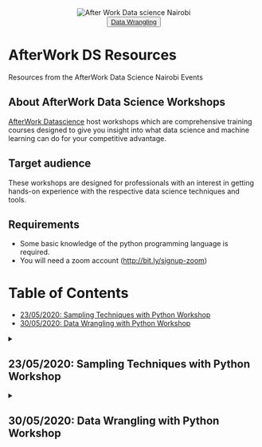 <center><img src="https://secure.meetupstatic.com/photos/event/5/7/7/7/600_490102391.jpeg" alt="After Work Data science Nairobi"></center>

<center><button><a href="#5302020-data-wrangling-with-python-workshop">Data Wrangling</a></button></center>

<h1>AfterWork DS Resources</h1>

Resources from the AfterWork Data Science Nairobi Events

<h2>About AfterWork Data Science Workshops</h2>

<a href="https://www.meetup.com/AfterWork-Data-Science-Nairobi" target="_blank">AfterWork Datascience</a> host workshops which are comprehensive training courses designed to give you insight into what data science and machine learning can do for your competitive advantage.

<h2>Target audience</h2>

These workshops are designed for professionals with an interest in getting hands-on experience with the respective data science techniques and tools.

<h2>Requirements</h2>

- Some basic knowledge of the python programming language is required.
- You will need a zoom account (<a href="http://bit.ly/signup-zoom" target="blank">http://bit.ly/signup-zoom</a>)

<h1>Table of Contents</h1>

* [23/05/2020: Sampling Techniques with Python Workshop](#23052020-sampling-techniques-with-python-workshop)
* [30/05/2020: Data Wrangling with Python Workshop](#30052020-data-wrangling-with-python-workshop)

<details>
    <summary><h2>23/05/2020: Sampling Techniques with Python Workshop</h2></summary>
    
    <h2>Exploring various sampling techniques using the python programming language</h2>
    
    <img src="https://secure.meetupstatic.com/photos/event/2/6/a/4/highres_490449892.jpeg" alt="Sampling Techniques with Python Workshop">
    
    <h2>Expectations:</h2>

    <ol>
        <li>Understand the process of simple random sampling, systemic sampling, cluster sampling and stratified sampling in selecting samples.</li>
        <li>Demonstrate the ability to perform simple random sampling, systemic sampling, cluster sampling and stratified sampling in selecting samples using the python programming language.</li>
        <li>Understand the advantages and disadvantages of simple random sampling, systemic sampling, cluster sampling and stratified sampling.</li>
    </ol>
    <h2>Resources:</h2>
    <ul>
        <li>Pre reading: <a href="https://bit.ly/stpreading" target="_blank">https://bit.ly/stpreading</a></li>
        <li>Quiz: <a href="https://bit.ly/stwpquiz" target="_blank">https://bit.ly/stwpquiz</a></li>
        <li>Notebook: <a href="https://bit.ly/stwpnote" target="_blank">https://bit.ly/stwpnotebook</a></li>
    </ul>   
</details>

<details>
    <summary><h2>30/05/2020: Data Wrangling with Python Workshop</h2></summary>
    
    <h2>Exploring common techniques for wrangling data with the Python programming language.</h2>
    
    <img src="https://secure.meetupstatic.com/photos/event/8/7/9/highres_490502169.jpeg" alt="Data Wrangling with Python Workshop">
    
    <h2>Expectations:</h2>

    <ol>
        <li>Learn how to load a local dataset from various sources</li>
        <li>Learn how to perform data exploration</li>
        <li>Learn how to check and deal with missing data</li>
        <li>Learn how to filter for records in a data frame</li>
        <li>Learn how to sort a data frame</li>
        <li>Learn how to split, merge and concatenate columns in a data frame</li>
        <li>Learn how to export a data frame</li>
    </ol>
    <h2>Resources:</h2>
    <ul>
        <li>Pre reading: <a href="http://bit.ly/dwpreading" target="_blank">http://bit.ly/dwpreading</a></li>
        <li>Quiz: <a href="http://bit.ly/dwpquiz" target="_blank">http://bit.ly/dwpquiz</a></li>
        <li>Notebook: <a href="http://bit.ly/dwpquiz" target="_blank">http://bit.ly/dwpnotebook</a></li>
    </ul>   
</details>
